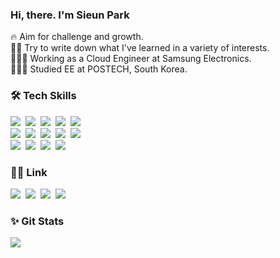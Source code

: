 <!--![header](https://capsule-render.vercel.app/api?type=waving&color=auto&height=250&section=header&text=Sieun%20Park&fontSize=70)-->

### Hi, there. I'm Sieun Park

<p align="left">
  
  🔥 Aim for challenge and growth. <br>
  ✍🏻 Try to write down what I've learned in a variety of interests. <br>
  👩🏻‍💻 Working as a Cloud Engineer at Samsung Electronics. <br>
  👩🏻‍🎓 Studied EE at POSTECH, South Korea. <br>

</p>

<!--
<p align="center">
  <a herf="https://github.com/anuraghazra/github-readme-stats"><img src="https://github-readme-stats.vercel.app/api/top-langs/?username=sieumn"/></a>
</p>
-->

<h3 align="left">🛠 Tech Skills </h3>
<p align="left">
  <img src="https://img.shields.io/badge/C++-00599C?style=flat-square&logo=C%2B%2B&logoColor=white"/></a>&nbsp 
  <img src="https://img.shields.io/badge/C-A8B9CC?style=flat-square&logo=C&logoColor=white"/></a>&nbsp 
  <img src="https://img.shields.io/badge/Python-3766AB?style=flat-square&logo=Python&logoColor=white"/></a>&nbsp 
  <img src="https://img.shields.io/badge/Javascript-ffb13b?style=flat-square&logo=javascript&logoColor=white"/></a>&nbsp 
  <img src="https://img.shields.io/badge/Markdown-000000?style=flat-square&logo=Markdown&logoColor=white"/></a>&nbsp 
  <br>
  <img src="https://img.shields.io/badge/VMware-607078?style=flat-square&logo=VMware&logoColor=white"/></a>&nbsp 
  <img src="https://img.shields.io/badge/Kubernetes-326CE5?style=flat-square&logo=Kubernetes&logoColor=white"/></a>&nbsp 
  <img src="https://img.shields.io/badge/Docker-326CE5?style=flat-square&logo=Docker&logoColor=white"/></a>&nbsp 
  <img src="https://img.shields.io/badge/aws-333664?style=flat-square&logo=amazon-aws&logoColor=white"/></a>&nbsp 
  <img src="https://img.shields.io/badge/Mysql-E6B91E?style=flat-square&logo=MySql&logoColor=white"/></a>&nbsp
  <br>
  <img src="https://img.shields.io/badge/Git-181717?style=flat-square&logo=Git&logoColor=white"/></a>&nbsp 
  <img src="https://img.shields.io/badge/Notion-000000?style=flat-square&logo=Notion&logoColor=white"/></a>&nbsp 
  <img src="https://img.shields.io/badge/Confluence-172B4D?style=flat-square&logo=Confluence&logoColor=white"/></a>&nbsp 
  <img src="https://img.shields.io/badge/Figma-F24E1E?style=flat-square&logo=Figma&logoColor=white"/></a>&nbsp
</p>

<h3 align="left">✍🏻 Link </h3>
<p align="left">
  <a href="https://til.sieumn.com"><img src="https://img.shields.io/badge/TIL%20Blog-11B48A?style=flat-square&logo=GitBook&logoColor=white&link=https://til.sieumn.com"/></a>&nbsp
  <a href="https://www.linkedin.com/in/sieumn/"><img src="https://img.shields.io/badge/LinkedIn-0A66C2?style=flat-square&logo=LinkedIn&logoColor=white&link=https://www.linkedin.com/in/sieumn/"/></a>&nbsp
  <a href="https://www.instagram.com/simnlog/"><img src="https://img.shields.io/badge/Instagram-E4405F?style=flat-square&logo=Instagram&logoColor=white&link=https://www.instagram.com/simnlog/"/></a>&nbsp
  <a href="mailto:sieumn@gmail.com"><img src="https://img.shields.io/badge/Gmail-d14836?style=flat-square&logo=Gmail&logoColor=white&link=sieumn@gmail.com"/></a>
</p>

<!--
<p align="center">
  <a href="https://hits.seeyoufarm.com"><img src="https://hits.seeyoufarm.com/api/count/incr/badge.svg?url=https%3A%2F%2Fgithub.com%2Fsieumn&count_bg=%23B1DF44&title_bg=%23555555&icon=&icon_color=%23E7E7E7&title=hits&edge_flat=false"/></a>
</p>
-->

<h3 align="left">✨ Git Stats</h3>

<p align="left">
  <a href="https://github.com/anuraghazra/github-readme-stats"><img src="https://github-readme-stats.vercel.app/api?username=sieumn&count_private=true&show_icons=true&hide=stars"/></a>
</p>
